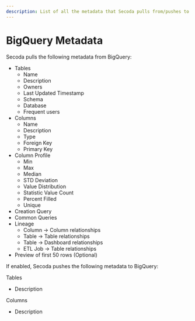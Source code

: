 ```yaml
---
description: List of all the metadata that Secoda pulls from/pushes to BigQuery
---
```


# BigQuery Metadata

Secoda pulls the following metadata from BigQuery:

* Tables
  * Name
  * Description
  * Owners
  * Last Updated Timestamp
  * Schema
  * Database
  * Frequent users
* Columns
  * Name
  * Description
  * Type
  * Foreign Key
  * Primary Key
* Column Profile
  * Min
  * Max
  * Median
  * STD Deviation
  * Value Distribution
  * Statistic Value Count
  * Percent Filled&#x20;
  * Unique
* Creation Query
* Common Queries
* Lineage
  * Column -> Column relationships
  * Table -> Table relationships
  * Table -> Dashboard relationships
  * ETL Job -> Table relationships
* Preview of first 50 rows (Optional)



If enabled, Secoda pushes the following metadata to BigQuery:

Tables

* Description

Columns

* Description
